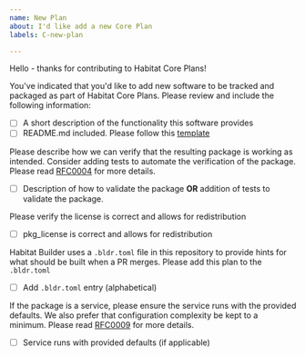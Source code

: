 ```yaml
---
name: New Plan
about: I'd like add a new Core Plan
labels: C-new-plan

---
```


Hello - thanks for contributing to Habitat Core Plans!

You've indicated that you'd like to add new software to be tracked and packaged as part of Habitat Core Plans. Please review and include the following information:

- [ ] A short description of the functionality this software provides
- [ ] README.md included. Please follow this [template](https://github.com/habitat-sh/core-plans/blob/master/README_TEMPLATE_FOR_PLANS.md)

Please describe how we can verify that the resulting package is working as intended. Consider adding tests to automate the verification of the package.  Please read [RFC0004](https://github.com/habitat-sh/core-plans-rfcs/blob/master/_RFCs/0004-testing-pull-requests.md) for more details.

- [ ] Description of how to validate the package **OR** addition of tests to validate the package.

Please verify the license is correct and allows for redistribution

- [ ] pkg_license is correct and allows for redistribution

Habitat Builder uses a `.bldr.toml` file in this repository to provide hints for what should be built when a PR merges. Please add this plan to the `.bldr.toml`

- [ ] Add `.bldr.toml` entry (alphabetical)

If the package is a service, please ensure the service runs with the provided defaults. We also prefer that configuration complexity be kept to a minimum. Please read [RFC0009](https://github.com/habitat-sh/core-plans-rfcs/blob/master/_RFCs/0009-plan-configuration-complexity.md) for more details.

- [ ] Service runs with provided defaults (if applicable)
